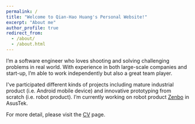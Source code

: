 ```yaml
---
permalink: /
title: "Welcome to Qian-Hao Huang's Personal Website!"
excerpt: "About me"
author_profile: true
redirect_from:
  - /about/
  - /about.html
---
```

I’m a software engineer who loves shooting and solving challenging problems in real world. With experience in both large-scale companies and start-up, I’m able to work independently but also a great team player.  

I've participated different kinds of projects including mature industrial product (i.e. Android mobile device) and innovative prototyping from scratch (i.e. robot product). I’m currently working on robot product [Zenbo](https://zenbo.asus.com/product/overview/) in AsusTek.  

For more detail, please visit the [CV](https://qiao-tw.github.io/cv) page.
